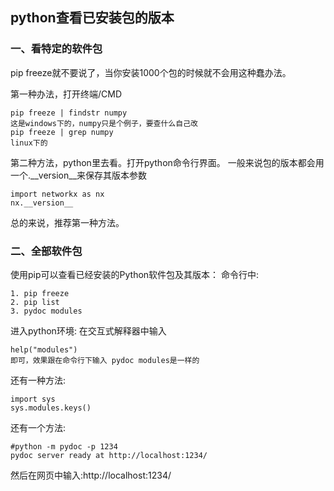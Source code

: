 ## python查看已安装包的版本

### 一、看特定的软件包
pip freeze就不要说了，当你安装1000个包的时候就不会用这种蠢办法。

第一种办法，打开终端/CMD

```shll
pip freeze | findstr numpy
这是windows下的，numpy只是个例子，要查什么自己改
pip freeze | grep numpy
linux下的
```

第二种方法，python里去看。打开python命令行界面。
一般来说包的版本都会用一个.__version__来保存其版本参数

```shell
import networkx as nx
nx.__version__
```

总的来说，推荐第一种方法。
### 二、全部软件包
使用pip可以查看已经安装的Python软件包及其版本：
命令行中:

```shell
1. pip freeze
2. pip list
3. pydoc modules
```

进入python环境:
在交互式解释器中输入

```shell
help("modules")
即可，效果跟在命令行下输入 pydoc modules是一样的
```

还有一种方法:

```shell
import sys
sys.modules.keys()
```


还有一个方法:

```shell
#python -m pydoc -p 1234
pydoc server ready at http://localhost:1234/
```


然后在网页中输入:http://localhost:1234/